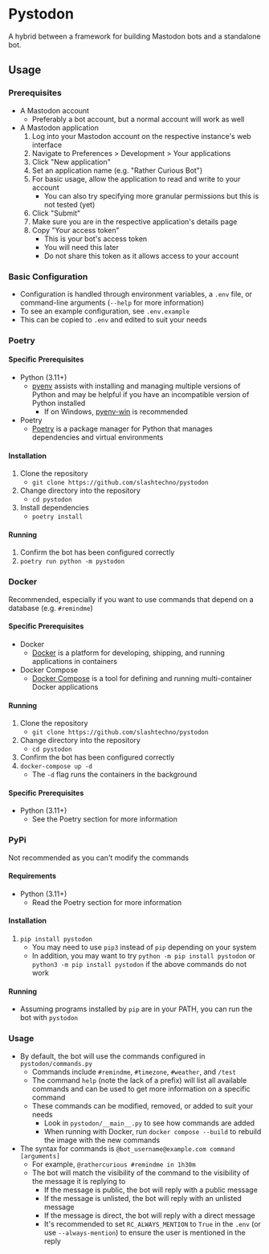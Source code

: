 # Pystodon  
<!-- Someone on the Python Discord (with the username briskettaco at the time) pitched the name since I was looking to move away from the name "rathercurious-mastodon" for this project. -->
A hybrid between a framework for building Mastodon bots and a standalone bot. 
<!-- You can see this bot in action on [Mastodon](https://botsin.space/@rathercurious) (not always running). -->

## Usage  
### Prerequisites  
- A Mastodon account  
    - Preferably a bot account, but a normal account will work as well  
- A Mastodon application  
    1. Log into your Mastodon account on the respective instance's web interface  
    2. Navigate to Preferences > Development > Your applications  
    3. Click "New application"  
    4. Set an application name (e.g. "Rather Curious Bot")  
    5. For basic usage, allow the application to read and write to your account  
        - You can also try specifying more granular permissions but this is not tested (yet)  
    6. Click "Submit"  
    7. Make sure you are in the respective application's details page  
    8. Copy "Your access token"  
        - This is your bot's access token  
        - You will need this later  
        - Do not share this token as it allows access to your account  

### Basic Configuration  
- Configuration is handled through environment variables, a `.env` file, or command-line arguments (`--help` for more information)  
- To see an example configuration, see `.env.example`  
- This can be copied to `.env` and edited to suit your needs  


### Poetry  
#### Specific Prerequisites  
- Python (3.11+)
    - [pyenv](https://github.com/pyenv/pyenv) assists with installing and managing multiple versions of Python and may be helpful if you have an incompatible version of Python installed  
        - If on Windows, [pyenv-win](https://github.com/pyenv-win/pyenv-win) is recommended
- Poetry  
    - [Poetry](https://python-poetry.org/docs/#installation) is a package manager for Python that manages dependencies and virtual environments  
#### Installation
1. Clone the repository  
    - `git clone https://github.com/slashtechno/pystodon`  
2. Change directory into the repository  
    - `cd pystodon`  
3. Install dependencies  
    - `poetry install`  
#### Running  
1. Confirm the bot has been configured correctly  
2. `poetry run python -m pystodon`  

### Docker  
Recommended, especially if you want to use commands that depend on a database (e.g. `#remindme`)  
#### Specific Prerequisites
- Docker  
    - [Docker](https://docs.docker.com/get-docker/) is a platform for developing, shipping, and running applications in containers  
- Docker Compose  
    - [Docker Compose](https://docs.docker.com/compose/install/) is a tool for defining and running multi-container Docker applications  
#### Running  
1. Clone the repository  
    - `git clone https://github.com/slashtechno/pystodon`
2. Change directory into the repository
    - `cd pystodon`
3. Confirm the bot has been configured correctly  
4. `docker-compose up -d`  
    - The `-d` flag runs the containers in the background  
#### Specific Prerequisites
- Python (3.11+)
    - See the Poetry section for more information  

### PyPi
Not recommended as you can't modify the commands  
#### Requirements
- Python (3.11+)
    - Read the Poetry section for more information
#### Installation
1. `pip install pystodon`
    - You may need to use `pip3` instead of `pip` depending on your system
    - In addition, you may want to try `python -m pip install pystodon` or `python3 -m pip install pystodon` if the above commands do not work  
#### Running  
- Assuming programs installed by `pip` are in your PATH, you can run the bot with `pystodon`  


### Usage  
- By default, the bot will use the commands configured in `pystodon/commands.py`
    - Commands include `#remindme`, `#timezone`, `#weather`, and `/test`
    - The command `help` (note the lack of a prefix) will list all available commands and can be used to get more information on a specific command  
    - These commands can be modified, removed, or added to suit your needs
        - Look in `pystodon/__main__.py` to see how commands are added  
        - When running with Docker, run `docker compose --build` to rebuild the image with the new commands
- The syntax for commands is `@bot_username@example.com command [arguments]`
    - For example, `@rathercurious #remindme in 1h30m` 
    - The bot will match the visibility of the command to the visibility of the message it is replying to
        - If the message is public, the bot will reply with a public message  
        - If the message is unlisted, the bot will reply with an unlisted message  
        - If the message is direct, the bot will reply with a direct message  
        - It's recommended to set `RC_ALWAYS_MENTION` to `True` in the `.env` (or use `--always-mention`) to ensure the user is mentioned in the reply  
